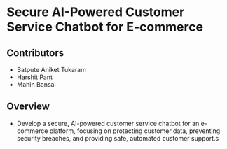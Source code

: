 # Secure AI-Powered Customer Service Chatbot for E-commerce

## Contributors

- Satpute Aniket Tukaram
- Harshit Pant
- Mahin Bansal

## Overview

- Develop a secure, AI-powered customer service chatbot for an e-commerce platform, focusing on protecting customer data, preventing security breaches, and providing safe, automated customer support.s
